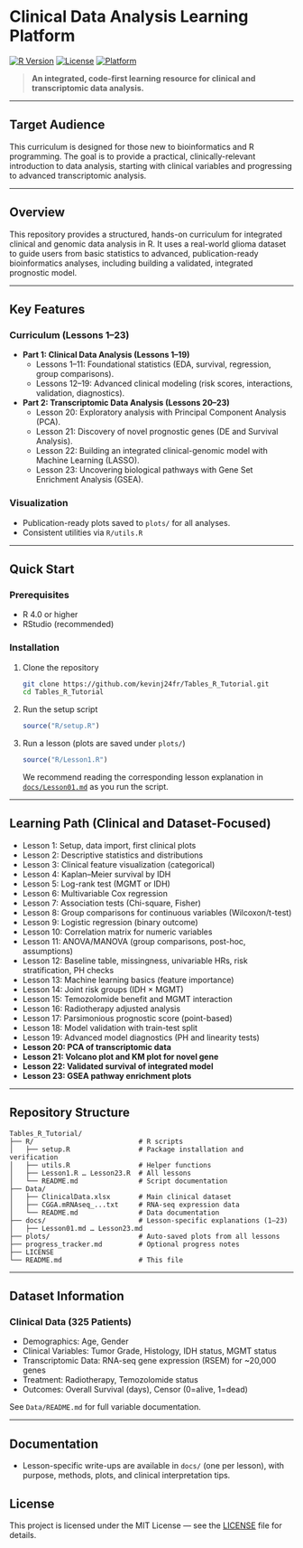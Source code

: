 # Clinical Data Analysis Learning Platform
[![R Version](https://img.shields.io/badge/R-4.0%2B-blue.svg)](https://www.r-project.org/)
[![License](https://img.shields.io/badge/License-MIT-green.svg)](LICENSE)
[![Platform](https://img.shields.io/badge/Platform-Windows%20%7C%20macOS%20%7C%20Linux-lightgrey.svg)](https://www.r-project.org/)

> **An integrated, code-first learning resource for clinical and transcriptomic data analysis.**

---

## Target Audience

This curriculum is designed for those new to bioinformatics and R programming. The goal is to provide a practical, clinically-relevant introduction to data analysis, starting with clinical variables and progressing to advanced transcriptomic analysis.

---

## Overview

This repository provides a structured, hands-on curriculum for integrated clinical and genomic data analysis in R. It uses a real-world glioma dataset to guide users from basic statistics to advanced, publication-ready bioinformatics analyses, including building a validated, integrated prognostic model.

---

## Key Features

### Curriculum (Lessons 1–23)
- **Part 1: Clinical Data Analysis (Lessons 1–19)**
    - Lessons 1–11: Foundational statistics (EDA, survival, regression, group comparisons).
    - Lessons 12–19: Advanced clinical modeling (risk scores, interactions, validation, diagnostics).
- **Part 2: Transcriptomic Data Analysis (Lessons 20–23)**
    - Lesson 20: Exploratory analysis with Principal Component Analysis (PCA).
    - Lesson 21: Discovery of novel prognostic genes (DE and Survival Analysis).
    - Lesson 22: Building an integrated clinical-genomic model with Machine Learning (LASSO).
    - Lesson 23: Uncovering biological pathways with Gene Set Enrichment Analysis (GSEA).

### Visualization
- Publication-ready plots saved to `plots/` for all analyses.
- Consistent utilities via `R/utils.R`

---

## Quick Start

### Prerequisites
- R 4.0 or higher
- RStudio (recommended)

### Installation

1. Clone the repository
   ```bash
   git clone https://github.com/kevinj24fr/Tables_R_Tutorial.git
   cd Tables_R_Tutorial
   ```

2. Run the setup script
   ```r
   source("R/setup.R")
   ```

3. Run a lesson (plots are saved under `plots/`)
   ```r
   source("R/Lesson1.R")
   ```
   We recommend reading the corresponding lesson explanation in [`docs/Lesson01.md`](docs/Lesson01.md) as you run the script.

---

## Learning Path (Clinical and Dataset-Focused)
- Lesson 1: Setup, data import, first clinical plots
- Lesson 2: Descriptive statistics and distributions
- Lesson 3: Clinical feature visualization (categorical)
- Lesson 4: Kaplan–Meier survival by IDH
- Lesson 5: Log-rank test (MGMT or IDH)
- Lesson 6: Multivariable Cox regression
- Lesson 7: Association tests (Chi-square, Fisher)
- Lesson 8: Group comparisons for continuous variables (Wilcoxon/t-test)
- Lesson 9: Logistic regression (binary outcome)
- Lesson 10: Correlation matrix for numeric variables
- Lesson 11: ANOVA/MANOVA (group comparisons, post-hoc, assumptions)
- Lesson 12: Baseline table, missingness, univariable HRs, risk stratification, PH checks
- Lesson 13: Machine learning basics (feature importance)
- Lesson 14: Joint risk groups (IDH × MGMT)
- Lesson 15: Temozolomide benefit and MGMT interaction
- Lesson 16: Radiotherapy adjusted analysis
- Lesson 17: Parsimonious prognostic score (point-based)
- Lesson 18: Model validation with train-test split
- Lesson 19: Advanced model diagnostics (PH and linearity tests)
- **Lesson 20: PCA of transcriptomic data**
- **Lesson 21: Volcano plot and KM plot for novel gene**
- **Lesson 22: Validated survival of integrated model**
- **Lesson 23: GSEA pathway enrichment plots**

---

## Repository Structure

```
Tables_R_Tutorial/
├── R/                          # R scripts
│   ├── setup.R                 # Package installation and verification
│   ├── utils.R                 # Helper functions
│   ├── Lesson1.R … Lesson23.R  # All lessons
│   └── README.md               # Script documentation
├── Data/
│   ├── ClinicalData.xlsx       # Main clinical dataset
│   ├── CGGA.mRNAseq_...txt     # RNA-seq expression data
│   └── README.md               # Data documentation
├── docs/                       # Lesson-specific explanations (1–23)
│   ├── Lesson01.md … Lesson23.md
├── plots/                      # Auto-saved plots from all lessons
├── progress_tracker.md         # Optional progress notes
├── LICENSE
└── README.md                   # This file
```

---

## Dataset Information

### Clinical Data (325 Patients)
- Demographics: Age, Gender
- Clinical Variables: Tumor Grade, Histology, IDH status, MGMT status
- Transcriptomic Data: RNA-seq gene expression (RSEM) for ~20,000 genes
- Treatment: Radiotherapy, Temozolomide status
- Outcomes: Overall Survival (days), Censor (0=alive, 1=dead)

See `Data/README.md` for full variable documentation.

---

## Documentation
- Lesson-specific write-ups are available in `docs/` (one per lesson), with purpose, methods, plots, and clinical interpretation tips.

## License

This project is licensed under the MIT License — see the [LICENSE](LICENSE) file for details.
